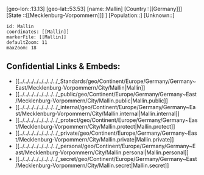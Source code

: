 ﻿---
location: [53.53,13.13]
mapzoom: [7,12] 
mapmarker: city 
type: City
tags:
- geo/City


SpocWebEntityId: 32234
isDeleted: false
confidential: public

---
[geo-lon::13.13]
[geo-lat::53.53]
[name::Mallin]
[Country::[[Germany]]]
[State ::[[Mecklenburg-Vorpommern]]] ]
[Population::]
[Unknown::]


```leaflet
id: Mallin
coordinates: [[Mallin]]
markerFile: [[Mallin]]
defaultZoom: 11 
maxZoom: 18
```


## Confidential Links & Embeds: 
- [[../../../../../../../../_Standards/geo/Continent/Europe/Germany/Germany~East/Mecklenburg-Vorpommern/City/Mallin|Mallin]] 
- [[../../../../../../../../_public/geo/Continent/Europe/Germany/Germany~East/Mecklenburg-Vorpommern/City/Mallin.public|Mallin.public]] 
- [[../../../../../../../../_internal/geo/Continent/Europe/Germany/Germany~East/Mecklenburg-Vorpommern/City/Mallin.internal|Mallin.internal]] 
- [[../../../../../../../../_protect/geo/Continent/Europe/Germany/Germany~East/Mecklenburg-Vorpommern/City/Mallin.protect|Mallin.protect]] 
- [[../../../../../../../../_private/geo/Continent/Europe/Germany/Germany~East/Mecklenburg-Vorpommern/City/Mallin.private|Mallin.private]] 
- [[../../../../../../../../_personal/geo/Continent/Europe/Germany/Germany~East/Mecklenburg-Vorpommern/City/Mallin.personal|Mallin.personal]] 
- [[../../../../../../../../_secret/geo/Continent/Europe/Germany/Germany~East/Mecklenburg-Vorpommern/City/Mallin.secret|Mallin.secret]] 
